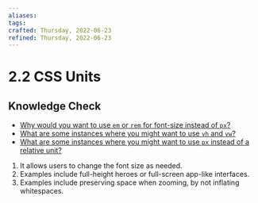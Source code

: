 ```yaml
---
aliases: 
tags: 
crafted: Thursday, 2022-06-23
refined: Thursday, 2022-06-23
---
```


# 2.2 CSS Units

## Knowledge Check

- [Why would you want to use `em` or `rem` for font-size instead of `px`?](https://www.theodinproject.com/lessons/node-path-intermediate-html-and-css-css-units#em-and-rem)
- [What are some instances where you might want to use `vh` and `vw`?](https://www.theodinproject.com/lessons/node-path-intermediate-html-and-css-css-units#viewport-units)
- [What are some instances where you might want to use `px` instead of a relative unit?](https://codyloyd.com/2021/css-units/)

1. It allows users to change the font size as needed.
2. Examples include full-height heroes or full-screen app-like interfaces.
3. Examples include preserving space when zooming, by not inflating whitespaces.
